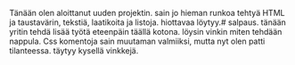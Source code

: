 Tänään olen aloittanut uuden projektin. sain jo hieman runkoa tehtyä HTML ja taustavärin, tekstiä, laatikoita ja listoja. hiottavaa löytyy.# salpaus.
tänään yritin tehdä lisää työtä eteenpäin täällä kotona. löysin vinkin miten tehdään nappula. Css komentoja sain muutaman valmiiksi, mutta nyt olen patti tilanteessa. täytyy kysellä vinkkejä.
